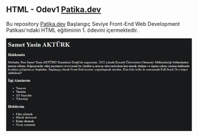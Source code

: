 ## HTML - Odev1 [Patika.dev](https://www.patika.dev/tr)

Bu repository [Patika.dev](https://www.patika.dev/tr) Başlangıç Seviye Front-End Web Development Patikası'ndaki HTML eğitiminin 1. ödevini içermektedir.

![İlk Web Sayfam](https://github.com/akturksametyasin/Patika.dev-HTML/blob/main/odev1/image/ilkwebsayfam.png)